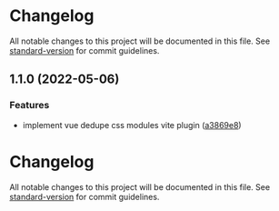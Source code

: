 # Changelog

All notable changes to this project will be documented in this file. See [standard-version](https://github.com/conventional-changelog/standard-version) for commit guidelines.

## 1.1.0 (2022-05-06)


### Features

* implement vue dedupe css modules vite plugin ([a3869e8](https://github.com/FRSOURCE/vite-plugin-vue-dedupe-css-modules/commit/a3869e853f09a5cb95bb5b86a7b87d50b66ceccc))

# Changelog

All notable changes to this project will be documented in this file. See [standard-version](https://github.com/conventional-changelog/standard-version) for commit guidelines.
